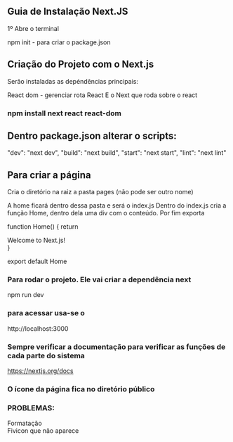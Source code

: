 ## Guia de Instalação Next.JS

1º Abre o terminal

npm init - para criar o package.json

## Criação do Projeto com o Next.js
Serão instaladas as depéndências principais:

React dom - gerenciar rota
React
E o Next que roda sobre o react


### npm install next react react-dom

## Dentro package.json alterar o scripts:

  "dev": "next dev",
  "build": "next build",
  "start": "next start",
  "lint": "next lint"

  ## Para criar a página

  Cria o diretório na raiz a pasta pages (não pode ser outro nome)

  A home ficará dentro dessa pasta e será o index.js
  Dentro do index.js cria a função Home, dentro dela uma div com o conteúdo. Por fim exporta
 
 function Home() {
  return <div>Welcome to Next.js!</div>
}

export default Home

### Para rodar o projeto. Ele vai criar a dependência next

npm run dev

### para acessar usa-se o 

 http://localhost:3000


 ### Sempre verificar a documentação para verificar as funções de cada parte do sistema

 https://nextjs.org/docs


 ### O ícone da página fica no diretório público


 ### PROBLEMAS:
 Formatação <br>
 Fivicon que não aparece
